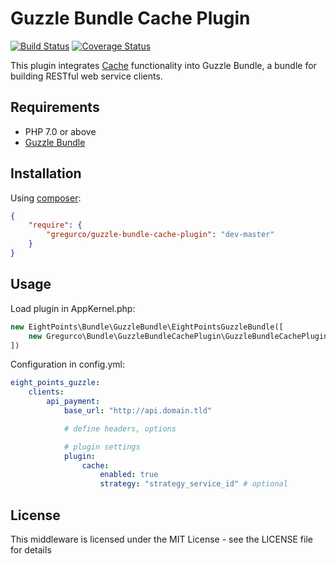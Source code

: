 Guzzle Bundle Cache Plugin
==================

[![Build Status](https://travis-ci.org/gregurco/GuzzleBundleCachePlugin.svg?branch=master)](https://travis-ci.org/gregurco/GuzzleBundleCachePlugin) [![Coverage Status](https://coveralls.io/repos/gregurco/GuzzleBundleCachePlugin/badge.svg?branch=master)](https://coveralls.io/r/gregurco/GuzzleBundleCachePlugin)

This plugin integrates [Cache][1] functionality into Guzzle Bundle, a bundle for building RESTful web service clients.


Requirements
------------
 - PHP 7.0 or above
 - [Guzzle Bundle][2]

 
Installation
------------
Using [composer][3]:

``` json
{
    "require": {
        "gregurco/guzzle-bundle-cache-plugin": "dev-master"
    }
}
```


Usage
-----
Load plugin in AppKernel.php:
``` php
new EightPoints\Bundle\GuzzleBundle\EightPointsGuzzleBundle([
    new Gregurco\Bundle\GuzzleBundleCachePlugin\GuzzleBundleCachePlugin(),
])
```

Configuration in config.yml:
``` yaml
eight_points_guzzle:
    clients:
        api_payment:
            base_url: "http://api.domain.tld"

            # define headers, options

            # plugin settings
            plugin:
                cache:
                    enabled: true
                    strategy: "strategy_service_id" # optional
```

License
-------
This middleware is licensed under the MIT License - see the LICENSE file for details

[1]: http://www.xml.com/pub/a/2003/12/17/dive.html
[2]: https://github.com/8p/EightPointsGuzzleBundle
[3]: https://getcomposer.org/
